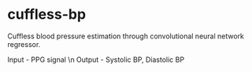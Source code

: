 # cuffless-bp

Cuffless blood pressure estimation through convolutional neural network regressor.

Input - PPG signal \n
Output - Systolic BP, Diastolic BP
